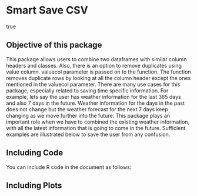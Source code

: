 Smart Save CSV
================
true

## Objective of this package

This package allows users to combine two dataframes with similar column
headers and classes. Also, there is an option to remove duplicates using
value column. valuecol parameter is passed on to the function. The
function removes duplicate rows by looking at all the column header
except the ones mentioned in the valuecol parameter. There are many use
cases for this package, especially related to saving time specific
information. For example, lets say the user has weather information for
the last 365 days and also 7 days in the future. Weather information for
the days in the past does not change but the weather forecast for the
next 7 days keep changing as we move further into the future. This
package plays an important role when we have to combined the existing
weather information, with all the latest information that is going to
come in the future. Sufficient examples are illustrated below to save
the user from any confusion.

## Including Code

You can include R code in the document as follows:


## Including Plots


